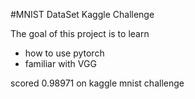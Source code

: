 

#MNIST DataSet Kaggle Challenge

The goal of this project is to learn
* how to use pytorch 
* familiar with VGG





scored 0.98971 on kaggle mnist challenge



